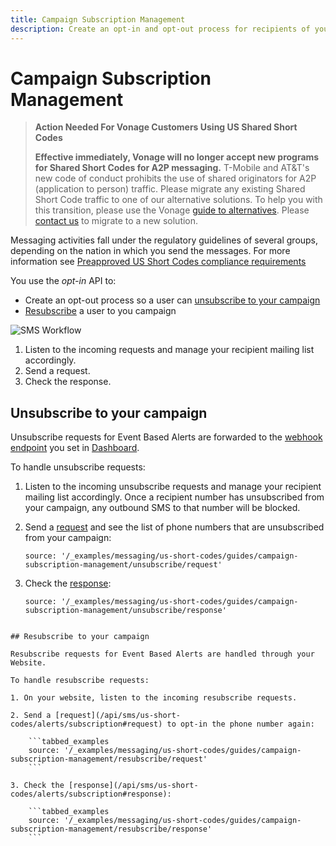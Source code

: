 ```yaml
---
title: Campaign Subscription Management
description: Create an opt-in and opt-out process for recipients of your campaign.
---
```


# Campaign Subscription Management

> **Action Needed For Vonage Customers Using US Shared Short Codes**
>
> **Effective immediately, Vonage will no longer accept new programs for Shared Short Codes for A2P messaging.** T-Mobile and AT&T's new code of conduct prohibits the use of shared originators for A2P (application to person) traffic. Please migrate any existing Shared Short Code traffic to one of our alternative solutions. To help you with this transition, please use the Vonage [guide to alternatives](https://help.nexmo.com/hc/en-us/articles/360050905592).  Please [contact us](mailto:support@nexmo.com) to migrate to a new solution.

Messaging activities fall under the regulatory guidelines of several groups, depending on the nation in which you send the messages. For more information see [Preapproved US Short Codes compliance requirements](https://help.nexmo.com/hc/en-us/articles/204015403-Preapproved-US-Short-Codes-compliance-requirements)

You use the *opt-in* API to:

* Create an opt-out process so a user can [unsubscribe to your campaign](#unsubscribe-to-your-campaign)
* [Resubscribe](#resubscribe-to-your-campaign) a user to you campaign

![SMS Workflow](/images/messaging/alerts/campaign_mgmt_workflow.png)

1. Listen to the incoming requests and manage your recipient mailing list accordingly.
2. Send a request.
3. Check the response.

## Unsubscribe to your campaign

Unsubscribe requests for Event Based Alerts are forwarded to the [webhook endpoint](/concepts/guides/webhooks) you set in [Dashboard](https://dashboard.nexmo.com/private/settings).

To handle unsubscribe requests:

1. Listen to the incoming unsubscribe requests and manage your recipient mailing list accordingly.
Once a recipient number has unsubscribed from your campaign, any outbound SMS to that number will be blocked.

2. Send a [request](/api/sms/us-short-codes/alerts/subscription#request) and see the list of phone numbers that are unsubscribed from your campaign:

    ```tabbed_examples
    source: '/_examples/messaging/us-short-codes/guides/campaign-subscription-management/unsubscribe/request'
    ```

3. Check the [response](/api/sms/us-short-codes/alerts/subscription#response):

    ```tabbed_examples
    source: '/_examples/messaging/us-short-codes/guides/campaign-subscription-management/unsubscribe/response'
```

## Resubscribe to your campaign

Resubscribe requests for Event Based Alerts are handled through your Website.

To handle resubscribe requests:

1. On your website, listen to the incoming resubscribe requests.

2. Send a [request](/api/sms/us-short-codes/alerts/subscription#request) to opt-in the phone number again:

    ```tabbed_examples
    source: '/_examples/messaging/us-short-codes/guides/campaign-subscription-management/resubscribe/request'
    ```

3. Check the [response](/api/sms/us-short-codes/alerts/subscription#response):

    ```tabbed_examples
    source: '/_examples/messaging/us-short-codes/guides/campaign-subscription-management/resubscribe/response'
    ```
